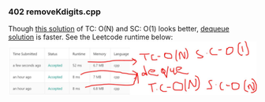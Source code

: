 ### 402 removeKdigits.cpp

Though [this solution](https://github.com/FazeelUsmani/Leetcode/blob/master/Solved%20Problems/402%20removeKdigits1.cpp) of TC: O(N) and SC: O(1) looks better, [dequeue solution](https://github.com/FazeelUsmani/Leetcode/blob/master/Solved%20Problems/402%20removeKdigits.cpp) is faster.
See the Leetcode runtime below:
![Leetcode submisison](https://github.com/FazeelUsmani/Leetcode/blob/master/Solved%20Problems/img/402%20dequeue%20submission.JPG)
